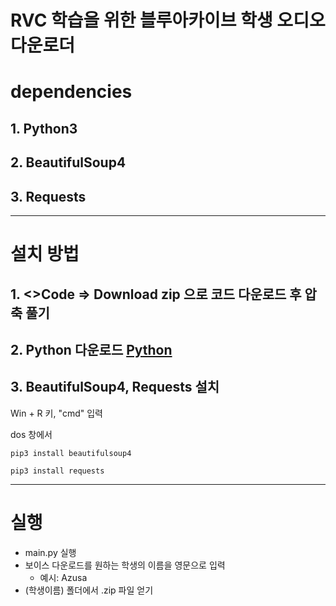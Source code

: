 RVC 학습을 위한 블루아카이브 학생 오디오 다운로더
===============================
# dependencies
## 1. Python3
## 2. BeautifulSoup4
## 3. Requests
- - -
# 설치 방법
## 1. <>Code => Download zip 으로 코드 다운로드 후 압축 풀기
## 2. Python 다운로드 [Python](https://www.python.org/ftp/python/3.11.4/python-3.11.4-amd64.exe)
## 3. BeautifulSoup4, Requests 설치
Win + R 키, "cmd" 입력


dos 창에서
```
pip3 install beautifulsoup4
```
```
pip3 install requests
```
- - -
# 실행
- main.py 실행
- 보이스 다운로드를 원하는 학생의 이름을 영문으로 입력
  + 예시: Azusa
- (학생이름) 폴더에서 .zip 파일 얻기
